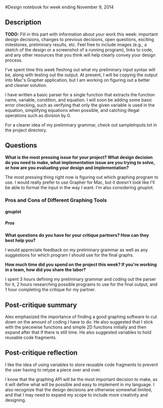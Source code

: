#Design notebook for week ending November 9, 2014

## Description

**TODO:** Fill in this part with information about your work this week:
important design decisions, changes to previous decisions, open questions,
exciting milestones, preliminary results, etc. Feel free to include images
(e.g., a sketch of the design or a screenshot of a running program), links to
code, and any other resources that you think will help clearly convey your
design process.

I've spent time this week fleshing out what my preliminary input syntax will
be, along with testing out the output. At present, I will be copying the output
into Mac's Grapher application, but I am working on figuring out a better and
cleaner solution. 

I have written a basic parser for a single function that extracts the function
name, variable, condition, and equation. I will soon be adding some basic
error checking, such as verifying that only the given variable is used in the
equation, simplifying equations when possible, and catching illegal operations
such as division by 0.

For a clearer idea of my preliminary grammar, check out sampleInputs.txt in the
project directory. 

## Questions

**What is the most pressing issue for your project? What design decision do
you need to make, what implementation issue are you trying to solve, or how
are you evaluating your design and implementation?**

The most pressing thing right now is figuring out which graphing program to
use. I would really prefer to use Grapher for Mac, but it doesn't look like
I'll be able to format the input in the way I want. I'm also considering 
gnuplot.

### Pros and Cons of Different Graphing Tools
#### gnuplot
##### Pros 

**What questions do you have for your critique partners? How can they best help
you?**

I would appreciate feedback on my preliminary grammar as well as any
suggestions for which program I should use for the final graphs.

**How much time did you spend on the project this week? If you're working in a
team, how did you share the labor?**

I spent 3 hours defining my preliminary grammar and coding out the parser for
it, 2 hours researching possible programs to use for the final output, and 1
hour completing the critique for my partner. 

## Post-critique summary

Alex emphasized the importance of finding a good graphing software to cut down
on the amount of coding I have to do. He also suggested that I stick with the
piecewise functions and simple 2D functions initially and then expand after
that if there is still time. He also suggested variables to hold reusable
code fragments.

## Post-critique reflection

I like the idea of using variables to store reusable code fragments to prevent
the user having to retype a piece over and over.

I know that the graphing API will be the most important decision to make, as it
will define what will be possible and easy to implement in my language. I also
recognize that the design decisions are otherwise somewhat limited, and that I
may need to expand my scope to include more creativity and designing.


